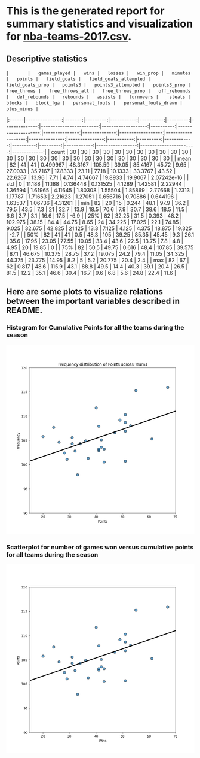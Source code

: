 
# This is the generated report for summary statistics and visualization for [nba-teams-2017.csv](https://github.com/nogibjj/706_Project1_YL/blob/main/nba-teams-2017.csv).
    
## Descriptive statistics 

    |       |   games_played |   wins |   losses |   win_prop |   minutes |   points |   field_goals |   field_goals_attempted |   field_goals_prop |   points3 |   points3_attempted |   points3_prop |   free_throws |   free_throws_att |   free_throws_prop |   off_rebounds |   def_rebounds |   rebounds |   assists |   turnovers |    steals |   blocks |   block_fga |   personal_fouls |   personal_fouls_drawn |   plus_minus |
|:------|---------------:|-------:|---------:|-----------:|----------:|---------:|--------------:|------------------------:|-------------------:|----------:|--------------------:|---------------:|--------------:|------------------:|-------------------:|---------------:|---------------:|-----------:|----------:|------------:|----------:|---------:|------------:|-----------------:|-----------------------:|-------------:|
| count |             30 | 30     |   30     |  30        | 30        |  30      |      30       |                30       |           30       |  30       |            30       |       30       |      30       |          30       |           30       |        30      |       30       |   30       |  30       |    30       | 30        | 30       |   30        |         30       |               30       | 30           |
| mean  |             82 | 41     |   41     |   0.499967 | 48.3167   | 105.59   |      39.05    |                85.4167  |           45.72    |   9.65    |            27.0033  |       35.7167  |      17.8333  |          23.11    |           77.18    |        10.1333 |       33.3767  |   43.52    |  22.6267  |    13.96    |  7.71     |  4.74    |    4.74667  |         19.8933  |               19.9067  |  2.07242e-16 |
| std   |              0 | 11.188 |   11.188 |   0.136448 |  0.131525 |   4.1289 |       1.42581 |                 2.22944 |            1.36594 |   1.61965 |             4.11645 |        1.80308 |       1.55504 |           1.85869 |            2.77668 |         1.2313 |        1.17787 |    1.71653 |   2.21623 |     1.27051 |  0.656716 |  0.70886 |    0.644196 |          1.63537 |                1.06736 |  4.31261     |
| min   |             82 | 20     |   15     |   0.244    | 48.1      |  97.9    |      36.2     |                79.5     |           43.5     |   7.3     |            21       |       32.7     |      13.9     |          18.5     |           70.6     |         7.9    |       30.7     |   38.6     |  18.5     |    11.5     |  6.6      |  3.7     |    3.1      |         16.6     |               17.5     | -6.9         |
| 25%   |             82 | 32.25  |   31.5   |   0.393    | 48.2      | 102.975  |      38.15    |                84.4     |           44.75    |   8.65    |            24       |       34.225   |      17.025   |          22.1     |           74.85    |         9.025  |       32.675   |   42.825   |  21.125   |    13.3     |  7.125    |  4.125   |    4.375    |         18.875   |               19.325   | -2.7         |
| 50%   |             82 | 41     |   41     |   0.5      | 48.3      | 105      |      39.25    |                85.35    |           45.45    |   9.3     |            26.1     |       35.6     |      17.95    |          23.05    |           77.55    |        10.05   |       33.4     |   43.6     |  22.5     |    13.75    |  7.8      |  4.8     |    4.95     |         20       |               19.85    |  0           |
| 75%   |             82 | 50.5   |   49.75  |   0.616    | 48.4      | 107.85   |      39.575   |                87.1     |           46.675   |  10.375   |            28.75    |       37.2     |      19.075   |          24.2     |           79.4     |        11.05   |       34.325   |   44.375   |  23.775   |    14.95    |  8.2      |  5       |    5.2      |         20.775   |               20.4     |  2.4         |
| max   |             82 | 67     |   62     |   0.817    | 48.6      | 115.9    |      43.1     |                88.8     |           49.5     |  14.4     |            40.3     |       39.1     |      20.4     |          26.5     |           81.5     |        12.2    |       35.1     |   46.6     |  30.4     |    16.7     |  9.6      |  6.8     |    5.6      |         24.8     |               22.4     | 11.6         | 

## Here are some plots to visualize relations between the important variables described in README. 
### Histogram for Cumulative Points for all the teams during the season 
![Alt text](figures/points_hist.png) 
### Scatterplot for number of games won versus cumulative points for all teams during the season 
![Alt text](figures/scatter.png)
    